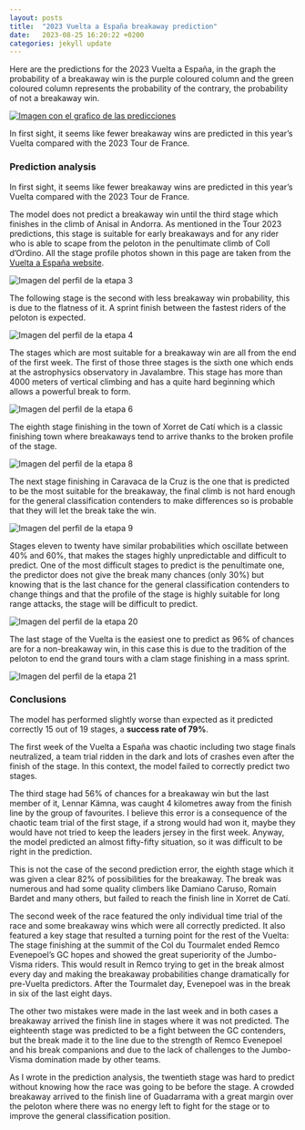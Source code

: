 ```yaml
---
layout: posts
title:  "2023 Vuelta a España breakaway prediction"
date:   2023-08-25 16:20:22 +0200
categories: jekyll update
---
```


Here are the predictions for the 2023 Vuelta a España, in the graph the probability of a breakaway win is the purple coloured column and the green coloured column represents the probability of the contrary, the probability of not a breakaway win.

[![Imagen con el grafico de las predicciones](/assets/images/vuelta23.png)](/assets/images/vuelta23.png)

In first sight, it seems like fewer breakaway wins are predicted in this year’s Vuelta compared with the 2023 Tour de France. 

### Prediction analysis 

In first sight, it seems like fewer breakaway wins are predicted in this year’s Vuelta compared with the 2023 Tour de France. 

The model does not predict a breakaway win until the third stage which finishes in the climb of Anisal in Andorra. As mentioned in the Tour 2023 predictions, this stage is suitable for early breakaways and for any rider who is able to scape from the peloton in the penultimate climb of Coll d’Ordino. All the stage profile photos shown in this page are taken from the [Vuelta a España website](https://www.lavuelta.es/en/).

![Imagen del perfil de la etapa 3](/assets/images/vuelta_et3.png)

The following stage is the second with less breakaway win probability, this is due to the flatness of it. A sprint finish between the fastest riders of the peloton is expected.

![Imagen del perfil de la etapa 4](/assets/images/vuelta_et4.png)

The stages which are most suitable for a breakaway win are all from the end of the first week. The first of those three stages is the sixth one which ends at the astrophysics observatory in Javalambre. This stage has more than 4000 meters of vertical climbing and has a quite hard beginning which allows a powerful break to form.

![Imagen del perfil de la etapa 6](/assets/images/vuelta_et6.png)

The eighth stage finishing in the town of Xorret de Catí which is a classic finishing town where breakaways tend to arrive thanks to the broken profile of the stage. 

![Imagen del perfil de la etapa 8](/assets/images/vuelta_et8.png)

The next stage finishing in Caravaca de la Cruz is the one that is predicted to be the most suitable for the breakaway, the final climb is not hard enough for the general classification contenders to make differences so is probable that they will let the break take the win.

![Imagen del perfil de la etapa 9](/assets/images/vuelta_et9.png)

Stages eleven to twenty have similar probabilities which oscillate between 40% and 60%, that makes the stages highly unpredictable and difficult to predict. One of the most difficult stages to predict is the penultimate one, the predictor does not give the break many chances (only 30%) but knowing that is the last chance for the general classification contenders to change things and that the profile of the stage is highly suitable for long range attacks, the stage will be difficult to predict.

![Imagen del perfil de la etapa 20](/assets/images/vuelta_et20.png)

The last stage of the Vuelta is the easiest one to predict as 96% of chances are for a non-breakaway win, in this case this is due to the tradition of the peloton to end the grand tours with a clam stage finishing in a mass sprint.

![Imagen del perfil de la etapa 21](/assets/images/vuelta_et21.png)


### Conclusions

The model has performed slightly worse than expected as it predicted correctly 15 out of 19 stages, a **success rate of 79%**. 

The first week of the Vuelta a España was chaotic including two stage finals neutralized, a team trial ridden in the dark and lots of crashes even after the finish of the stage. In this context, the model failed to correctly predict two stages.

The third stage had 56% of chances for a breakaway win but the last member of it, Lennar Kämna, was caught 4 kilometres away from the finish line by the group of favourites. I believe this error is a consequence of the chaotic team trial of the first stage, if a strong would had won it, maybe they would have not tried to keep the leaders jersey in the first week. Anyway, the model predicted an almost fifty-fifty situation, so it was difficult to be right in the prediction. 

This is not the case of the second prediction error, the eighth stage which it was given a clear 82% of possibilities for the breakaway. The break was numerous and had some quality climbers like Damiano Caruso, Romain Bardet and many others, but failed to reach the finish line in Xorret de Catí.

The second week of the race featured the only individual time trial of the race and some breakaway wins which were all correctly predicted. It also featured a key stage that resulted a turning point for the rest of the Vuelta: The stage finishing at the summit of the Col du Tourmalet ended Remco Evenepoel’s GC hopes and showed the great superiority of the Jumbo-Visma riders. This would result in Remco trying to get in the break almost every day and making the breakaway probabilities change dramatically for pre-Vuelta predictors. After the Tourmalet day, Evenepoel was in the break in six of the last eight days.

The other two mistakes were made in the last week and in both cases a breakaway arrived the finish line in stages where it was not predicted. The eighteenth stage was predicted to be a fight between the GC contenders, but the break made it to the line due to the strength of Remco Evenepoel and his break companions and due to the lack of challenges to the Jumbo-Visma domination made by other teams.

As I wrote in the prediction analysis, the twentieth stage was hard to predict without knowing how the race was going to be before the stage. A crowded breakaway arrived to the finish line of Guadarrama with a great margin over the peloton where there was no energy left to fight for the stage or to improve the general classification position.
